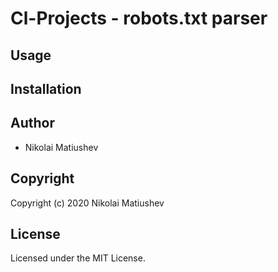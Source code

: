 # Cl-Projects - robots.txt parser

## Usage

## Installation

## Author

* Nikolai Matiushev

## Copyright

Copyright (c) 2020 Nikolai Matiushev

## License

Licensed under the MIT License.
